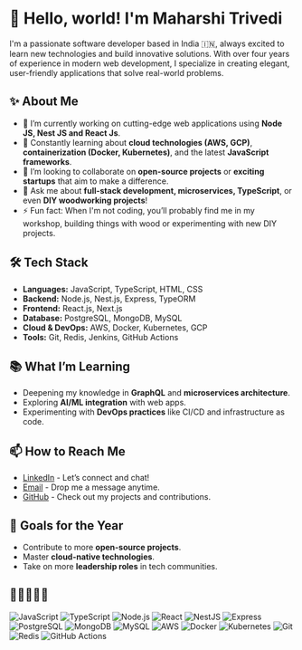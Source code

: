 # 👋 Hello, world! I'm Maharshi Trivedi

I'm a passionate software developer based in India 🇮🇳, always excited to learn new technologies and build innovative solutions. With over four years of experience in modern web development, I specialize in creating elegant, user-friendly applications that solve real-world problems.

## ✨ About Me
- 🔭 I’m currently working on cutting-edge web applications using **Node JS, Nest JS and React Js**.
- 🌱 Constantly learning about **cloud technologies (AWS, GCP)**, **containerization (Docker, Kubernetes)**, and the latest **JavaScript frameworks**.
- 👯 I’m looking to collaborate on **open-source projects** or **exciting startups** that aim to make a difference.
- 💬 Ask me about **full-stack development, microservices, TypeScript**, or even **DIY woodworking projects**!
- ⚡ Fun fact: When I'm not coding, you’ll probably find me in my workshop, building things with wood or experimenting with new DIY projects.

## 🛠️ Tech Stack
- **Languages:** JavaScript, TypeScript, HTML, CSS
- **Backend:** Node.js, Nest.js, Express, TypeORM
- **Frontend:** React.js, Next.js
- **Database:** PostgreSQL, MongoDB, MySQL
- **Cloud & DevOps:** AWS, Docker, Kubernetes, GCP
- **Tools:** Git, Redis, Jenkins, GitHub Actions

## 📚 What I’m Learning
- Deepening my knowledge in **GraphQL** and **microservices architecture**.
- Exploring **AI/ML integration** with web apps.
- Experimenting with **DevOps practices** like CI/CD and infrastructure as code.

## 📫 How to Reach Me
- [LinkedIn](https://www.linkedin.com/in/maharshi-trivedi-india/) - Let’s connect and chat!
- [Email](mailto:007maharshi@gmail.com) - Drop me a message anytime.
- [GitHub](https://github.com/oo7Maharshi) - Check out my projects and contributions.

## 🎯 Goals for the Year
- Contribute to more **open-source projects**.
- Master **cloud-native technologies**.
- Take on more **leadership roles** in tech communities.

## 🚀🚀🚀🚀🚀 

<p align="left">
  <img src="https://img.shields.io/badge/JavaScript-F7DF1E?style=for-the-badge&logo=javascript&logoColor=black" alt="JavaScript" />
  <img src="https://img.shields.io/badge/TypeScript-007ACC?style=for-the-badge&logo=typescript&logoColor=white" alt="TypeScript" />
  <img src="https://img.shields.io/badge/Node.js-339933?style=for-the-badge&logo=node.js&logoColor=white" alt="Node.js" />
  <img src="https://img.shields.io/badge/React-61DAFB?style=for-the-badge&logo=react&logoColor=black" alt="React" />
  <img src="https://img.shields.io/badge/NestJS-E0234E?style=for-the-badge&logo=nestjs&logoColor=white" alt="NestJS" />
  <img src="https://img.shields.io/badge/Express.js-000000?style=for-the-badge&logo=express&logoColor=white" alt="Express" />
  <img src="https://img.shields.io/badge/PostgreSQL-336791?style=for-the-badge&logo=postgresql&logoColor=white" alt="PostgreSQL" />
  <img src="https://img.shields.io/badge/MongoDB-47A248?style=for-the-badge&logo=mongodb&logoColor=white" alt="MongoDB" />
  <img src="https://img.shields.io/badge/MySQL-4479A1?style=for-the-badge&logo=mysql&logoColor=white" alt="MySQL" />
  <img src="https://img.shields.io/badge/AWS-232F3E?style=for-the-badge&logo=amazon-aws&logoColor=white" alt="AWS" />
  <img src="https://img.shields.io/badge/Docker-2496ED?style=for-the-badge&logo=docker&logoColor=white" alt="Docker" />
  <img src="https://img.shields.io/badge/Kubernetes-326CE5?style=for-the-badge&logo=kubernetes&logoColor=white" alt="Kubernetes" />
  <img src="https://img.shields.io/badge/Git-F05032?style=for-the-badge&logo=git&logoColor=white" alt="Git" />
  <img src="https://img.shields.io/badge/Redis-DC382D?style=for-the-badge&logo=redis&logoColor=white" alt="Redis" />
  <img src="https://img.shields.io/badge/GitHub_Actions-2088FF?style=for-the-badge&logo=github-actions&logoColor=white" alt="GitHub Actions" />
</p>

